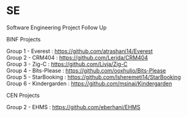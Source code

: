 # SE
Software Engineering Project Follow Up

BINF Projects

Group 1 - Everest : https://github.com/atrashani14/Everest <br />
Group 2 - CRM404 : https://github.com/Lerida/CRM404 <br />
Group 3 - Zig-C : https://github.com/Livja/Zig-C <br />
Group 4 - Bits-Please : https://github.com/ooxhulio/Bits-Please <br />
Group 5 - StarBooking : https://github.com/lsheremeti14/StarBooking <br />
Group 6 - Kindergarden : https://github.com/msinaj/Kindergarden <br />


CEN Projects

Group 2 - EHMS : https://github.com/eberhani/EHMS <br />
